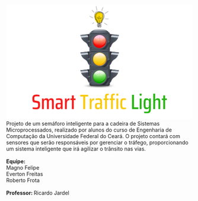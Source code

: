 ![Semaforo](logoprojetomicro.jpg)
Projeto de um semáforo inteligente para a cadeira de Sistemas Microprocessados, realizado por alunos do curso de Engenharia de Computação da Universidade Federal do Ceará. O projeto contará com sensores que serão responsáveis por gerenciar o tráfego, proporcionando um sistema inteligente que irá agilizar o trânsito nas vias. <br><br>
<b>Equipe: </b><br>
  Magno Felipe <br>
  Everton Freitas <br>
  Roberto Frota <br><br>
<b> Professor: </b>
  Ricardo Jardel
